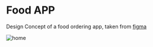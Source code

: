 # Food APP

Design Concept of a food ordering app, taken from [figma](https://www.figma.com/file/D8ewGTS3jhFNuA1UpDyvIW/Food-daily-ui?node-id=0%3A1)

![home](screenshots/1.gif)
